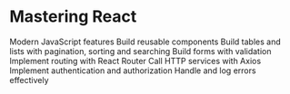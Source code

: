 # Mastering React

Modern JavaScript features
Build reusable components
Build tables and lists with pagination, sorting and searching
Build forms with validation
Implement routing with React Router
Call HTTP services with Axios
Implement authentication and authorization
Handle and log errors effectively
